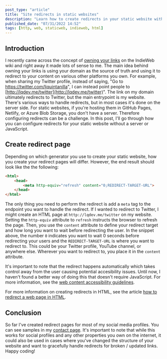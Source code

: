 ```yaml
---
post_type: "article" 
title: "Site redirects in static websites"
description: "Learn how to create redirects in your static website without a server and JavaScript"
published_date: "07/31/2022 14:52"
tags: [http, web, staticweb, indieweb, html]
---
```


## Introduction

I recently came across the concept of [owning your links](https://indieweb.org/own_your_links) on the IndieWeb wiki and right away it made lots of sense to me. The main idea behind owning your links is using your domain as the source of truth and using it to redirect to your content on various other platforms you own. For example, when sharing my Twitter profile, instead of saying, "Go to https://twitter.com/ljquintanilla", I can instead point people to [http://lqdev.me/twitter](http://lqdev.me/twitter)". The link on my domain ultimately redirects to Twitter, but the main entrypoint is my website. There's various ways to handle redirects, but in most cases it's done on the server side. For static websites, if you're hosting them in GitHub Pages, Netlify, or Azure Blob Storage, you don't have a server. Therefore configuring redirects can be a challenge. In this post, I'll go through how you can configure redirects for your static website without a server or JavaScript. 

## Create redirect page

Depending on which generator you use to create your static website, how you create your  redirect pages will differ. However, the end result should look like the the following:

```html
<html>
    <head>
        <meta http-equiv="refresh" content="0;REDIRECT-TARGET-URL">
    </head>
</html>
```

The only thing you need to perform the redirect is add a `meta` tag to the endpoint you want to handle the redirect. If I wanted to redirect to Twitter, I might create an HTML page at `http://lqdev.me/twitter` on my website. Setting the `http-equiv` attribute to `refresh` instructs the browser to refresh the page. Then, you use the `content` attribute to define your redirect target and how long you want to wait before redirecting the user. In the snippet above, the number `0` indicates you want to wait 0 seconds before redirecting your users and the `REDIRECT-TARGET-URL` is where you want to redirect to. This could be your Twitter profile, YouTube channel, or anywhere else. Wherever you want to redirect to, you place it in the `content` attribute. 

It's important to note that the redirect happens automatically which takes control away from the user causing potential accesibility issues. Until now, I haven't found a better way of doing this that doesn't require JavaScript. For more information, see the [web content accessibility guidelines](https://www.w3.org/WAI/standards-guidelines/wcag/).

For more information on creating redirects in HTML, see the article [how to redirect a web page in HTML](https://www.w3docs.com/snippets/html/how-to-redirect-a-web-page-in-html.html).

## Conclusion

So far I've created redirect pages for most of my social media profiles. You can see samples in my [contact page](/contact/). It's important to note that while this works for social profiles and any other properties you own on the internet, it could also be used in cases where you've changed the structure of your website and want to gracefully handle redirects for broken / updated links. Happy coding!
